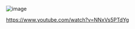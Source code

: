 ![image](https://github.com/user-attachments/assets/6582ad78-29f2-4b9c-9b27-ac3586032b31)


https://www.youtube.com/watch?v=NNxVs5PTdYg
